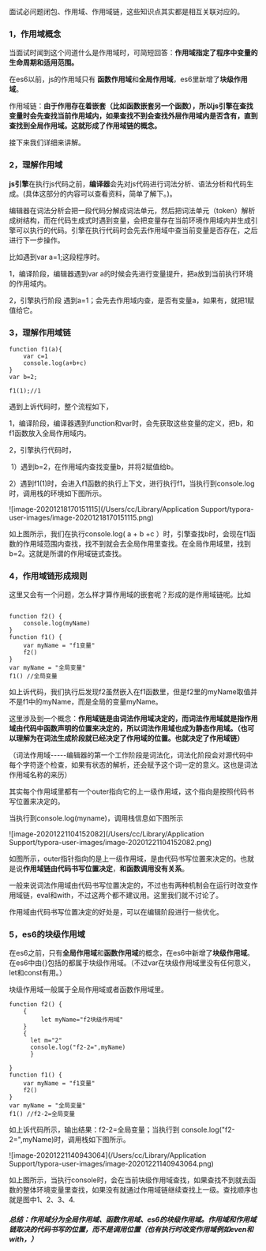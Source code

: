 面试必问题闭包、作用域、作用域链，这些知识点其实都是相互关联对应的。

### 1，作用域概念

当面试时闻到这个问道什么是作用域时，可简短回答：**作用域指定了程序中变量的生命周期和适用范围。**

在es6以前，js的作用域只有 **函数作用域**和**全局作用域**，es6里新增了**块级作用域**。

作用域链：**由于作用存在着嵌套（比如函数嵌套另一个函数），所以js引擎在查找变量时会先查找当前作用域内，如果查找不到会查找外层作用域内是否含有，直到查找到全局作用域。这就形成了作用域链的概念。**

接下来我们详细来讲解。

### 2，理解作用域

**js引擎**在执行js代码之前，**编译器**会先对js代码进行词法分析、语法分析和代码生成。(具体这部分的内容可以查看资料，简单了解下。)。

编辑器在词法分析会把一段代码分解成词法单元，然后把词法单元（token）解析成树结构，而在代码生成式时遇到变量，会把变量存在当前环境作用域内并生成引擎可以执行的代码。引擎在执行代码时会先去作用域中查当前变量是否存在，之后进行下一步操作。



比如遇到var a=1;这段程序时。

1，编译阶段，编辑器遇到var a的时候会先进行变量提升，把a放到当前执行环境的作用域内。

2，引擎执行阶段 遇到a=1；会先去作用域内查，是否有变量a，如果有，就把1赋值给它。

### 3，理解作用域链

```
function f1(a){
	var c=1
	console.log(a+b+c)
}
var b=2;

f1(1);//1
```

遇到上诉代码时，整个流程如下，

1，编译阶段，编译器遇到function和var时，会先获取这些变量的定义，把b，和f1函数放入全局作用域内。

2，引擎执行代码时，

​	1）遇到b=2，在作用域内查找变量b，并将2赋值给b。

​	2）遇到f1(1)时，会进入f1函数的执行上下文，进行执行f1，当执行到console.log时，调用栈的环境如下图所示。

![image-20201218170151115](/Users/cc/Library/Application Support/typora-user-images/image-20201218170151115.png)

如上图所示，我们在执行console.log( a + b +c ）时，引擎查找b时，会现在f1函数的作用域范围内查找，找不到就会去全局作用里查找。在全局作用域里，找到b=2。这就是所谓的作用域链式查找。

### 4，作用域链形成规则

这里又会有一个问题，怎么样才算作用域的嵌套呢？形成的是作用域链呢。比如

```

function f2() {
    console.log(myName)
}
function f1() {
    var myName = "f1变量"
    f2()
}
var myName = "全局变量"
f1() //全局变量

```

如上诉代码，我们执行后发现f2虽然嵌入在f1函数里，但是f2里的myName取值并不是f1中的myName，而是全局的变量myName。

这里涉及到一个概念：**作用域链是由词法作用域决定的，而词法作用域就是指作用域由代码中函数声明的位置来决定的，所以词法作用域也成为静态作用域。（也可以理解为在词法生成阶段就已经决定了作用域的位置。也就决定了作用域链）**

（词法作用域-----编辑器的第一个工作阶段是词法化，词法化阶段会对源代码中每个字符逐个检查，如果有状态的解析，还会赋予这个词一定的意义。这也是词法作用域名称的来历）

其实每个作用域里都有一个outer指向它的上一级作用域，这个指向是按照代码书写位置来决定的。

当执行到console.log(myname)，调用栈信息如下图所示

![image-20201221104152082](/Users/cc/Library/Application Support/typora-user-images/image-20201221104152082.png)

如图所示，outer指针指向的是上一级作用域，是由代码书写位置来决定的。也就是说**作用域链由代码书写位置决定**，**和函数调用没有关系**。

一般来说词法作用域由代码书写位置决定的，不过也有两种机制会在运行时改变作用域链，eval和with，不过这两个都不建议用。这里我们就不讨论了。

作用域由代码书写位置决定的好处是，可以在编辑阶段进行一些优化。

### 5，es6的块级作用域

在es6之前，只有**全局作用域**和**函数作用域**的概念，在es6中新增了**块级作用域**。在es6中由{}包括的都属于块级作用域。（不过var在块级作用域里没有任何意义，let和const有用。）

块级作用域一般属于全局作用域或者函数作用域里。



```
function f2() {
    {
   		 let myName="f2块级作用域"
    }
    {
      let m="2"
      console.log("f2-2=",myName)
      }
    
}
function f1() {
    var myName = "f1变量"
    f2()
}
var myName = "全局变量"
f1() //f2-2=全局变量
```

如上诉代码所示，输出结果：f2-2=全局变量；当执行到 console.log("f2-2=",myName)时，调用栈如下图所示。

![image-20201221140943064](/Users/cc/Library/Application Support/typora-user-images/image-20201221140943064.png)

如上图所示，当执行console时，会在当前块级作用域查找，如果查找不到就去函数的整体环境变量里查找，如果没有就通过作用域链继续查找上一级。查找顺序也就是图中1、2、3、4.

##### 总结：作用域分为全局作用域、函数作用域、es6的块级作用域。作用域和作用域链取决的代码书写的位置，而不是调用位置（也有执行时改变作用域例如even和with，）